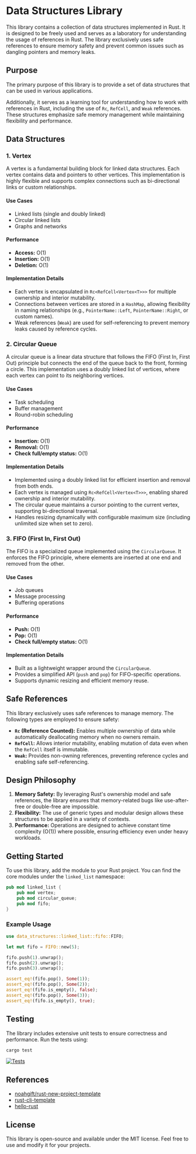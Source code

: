 # Data Structures Library

This library contains a collection of data structures implemented in Rust. It is designed to be freely used and serves as a laboratory for understanding the usage of references in Rust. The library exclusively uses safe references to ensure memory safety and prevent common issues such as dangling pointers and memory leaks.

## Purpose

The primary purpose of this library is to provide a set of data structures that can be used in various applications.

Additionally, it serves as a learning tool for understanding how to work with references in Rust, including the use of `Rc`, `RefCell`, and `Weak` references. These structures emphasize safe memory management while maintaining flexibility and performance.

## Data Structures

### 1. Vertex

A vertex is a fundamental building block for linked data structures. Each vertex contains data and pointers to other vertices. This implementation is highly flexible and supports complex connections such as bi-directional links or custom relationships.

#### **Use Cases**
- Linked lists (single and doubly linked)
- Circular linked lists
- Graphs and networks

#### **Performance**
- **Access:** O(1)
- **Insertion:** O(1)
- **Deletion:** O(1)

#### **Implementation Details**
- Each vertex is encapsulated in `Rc<RefCell<Vertex<T>>>` for multiple ownership and interior mutability.
- Connections between vertices are stored in a `HashMap`, allowing flexibility in naming relationships (e.g., `PointerName::Left`, `PointerName::Right`, or custom names).
- Weak references (`Weak`) are used for self-referencing to prevent memory leaks caused by reference cycles.

### 2. Circular Queue

A circular queue is a linear data structure that follows the FIFO (First In, First Out) principle but connects the end of the queue back to the front, forming a circle. This implementation uses a doubly linked list of vertices, where each vertex can point to its neighboring vertices.

#### **Use Cases**
- Task scheduling
- Buffer management
- Round-robin scheduling

#### **Performance**
- **Insertion:** O(1)
- **Removal:** O(1)
- **Check full/empty status:** O(1)

#### **Implementation Details**
- Implemented using a doubly linked list for efficient insertion and removal from both ends.
- Each vertex is managed using `Rc<RefCell<Vertex<T>>>`, enabling shared ownership and interior mutability.
- The circular queue maintains a cursor pointing to the current vertex, supporting bi-directional traversal.
- Handles resizing dynamically with configurable maximum size (including unlimited size when set to zero).

### 3. FIFO (First In, First Out)

The FIFO is a specialized queue implemented using the `CircularQueue`. It enforces the FIFO principle, where elements are inserted at one end and removed from the other.

#### **Use Cases**
- Job queues
- Message processing
- Buffering operations

#### **Performance**
- **Push:** O(1)
- **Pop:** O(1)
- **Check full/empty status:** O(1)

#### **Implementation Details**
- Built as a lightweight wrapper around the `CircularQueue`.
- Provides a simplified API (`push` and `pop`) for FIFO-specific operations.
- Supports dynamic resizing and efficient memory reuse.

## Safe References

This library exclusively uses safe references to manage memory. The following types are employed to ensure safety:

- **`Rc` (Reference Counted):** Enables multiple ownership of data while automatically deallocating memory when no owners remain.
- **`RefCell`:** Allows interior mutability, enabling mutation of data even when the `RefCell` itself is immutable.
- **`Weak`:** Provides non-owning references, preventing reference cycles and enabling safe self-referencing.

## Design Philosophy

1. **Memory Safety:** By leveraging Rust's ownership model and safe references, the library ensures that memory-related bugs like use-after-free or double-free are impossible.
2. **Flexibility:** The use of generic types and modular design allows these structures to be applied in a variety of contexts.
3. **Performance:** Operations are designed to achieve constant time complexity (O(1)) where possible, ensuring efficiency even under heavy workloads.

## Getting Started

To use this library, add the module to your Rust project. You can find the core modules under the `linked_list` namespace:

```rust
pub mod linked_list {
    pub mod vertex;
    pub mod circular_queue;
    pub mod fifo;
}
```

### Example Usage

```rust
use data_structures::linked_list::fifo::FIFO;

let mut fifo = FIFO::new(5);

fifo.push(1).unwrap();
fifo.push(2).unwrap();
fifo.push(3).unwrap();

assert_eq!(fifo.pop(), Some(1));
assert_eq!(fifo.pop(), Some(2));
assert_eq!(fifo.is_empty(), false);
assert_eq!(fifo.pop(), Some(3));
assert_eq!(fifo.is_empty(), true);
```

## Testing

The library includes extensive unit tests to ensure correctness and performance. Run the tests using:

```bash
cargo test
```
[![Tests](https://github.com/GreenMan-Network/data_structures/actions/workflows/tests.yml/badge.svg)](https://github.com/GreenMan-Network/data_structures/actions/workflows/tests.yml)

## References

* [noahgift/rust-new-project-template](https://github.com/noahgift/rust-new-project-template.git)
* [rust-cli-template](https://github.com/kbknapp/rust-cli-template)
* [hello-rust](https://github.com/nogibjj/hello-rust)

## License

This library is open-source and available under the MIT license. Feel free to use and modify it for your projects.

